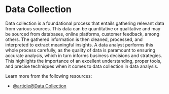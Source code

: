 # Data Collection

Data collection is a foundational process that entails gathering relevant data from various sources. This data can be quantitative or qualitative and may be sourced from databases, online platforms, customer feedback, among others. The gathered information is then cleaned, processed, and interpreted to extract meaningful insights. A data analyst performs this whole process carefully, as the quality of data is paramount to ensuring accurate analysis, which in turn informs business decisions and strategies. This highlights the importance of an excellent understanding, proper tools, and precise techniques when it comes to data collection in data analysis.

Learn more from the following resources:

- [@article@Data Collection](https://en.wikipedia.org/wiki/Data_collection)

